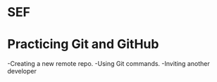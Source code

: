 # SEF

# Practicing Git and GitHub
-Creating a new remote repo.
-Using Git commands.
-Inviting another developer
